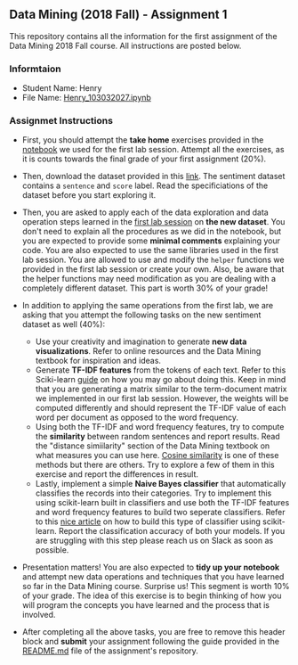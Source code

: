 ## Data Mining (2018 Fall) - Assignment 1
This repository contains all the information for the first assignment of the Data Mining 2018 Fall course. All instructions are posted below. 

### Informtaion
* Student Name: Henry  
* File Name: [Henry_103032027.ipynb](Henry_103032027.ipynb)

### Assignmet Instructions
- First, you should attempt the **take home** exercises provided in the [notebook](https://github.com/omarsar/data_mining_lab/blob/master/news_data_mining.ipynb) we used for the first lab session. Attempt all the exercises, as it is counts towards the final grade of your first assignment (20%). 

- Then, download the dataset provided in this [link](https://archive.ics.uci.edu/ml/datasets/Sentiment+Labelled+Sentences#). The sentiment dataset contains a `sentence` and `score` label. Read the specificiations of the dataset before you start exploring it. 


- Then, you are asked to apply each of the data exploration and data operation steps learned in the [first lab session](https://github.com/omarsar/data_mining_lab) on **the new dataset**. You don't need to explain all the procedures as we did in the notebook, but you are expected to provide some **minimal comments** explaining your code. You are also expected to use the same libraries used in the first lab session. You are allowed to use and modify the `helper` functions we provided in the first lab session or create your own. Also, be aware that the helper functions may need modification as you are dealing with a completely different dataset. This part is worth 30% of your grade!

- In addition to applying the same operations from the first lab, we are asking that you attempt the following tasks on the new sentiment dataset as well (40%):
    - Use your creativity and imagination to generate **new data visualizations**. Refer to online resources and the Data Mining textbook for inspiration and ideas. 
    - Generate **TF-IDF features** from the tokens of each text. Refer to this Sciki-learn [guide](http://scikit-learn.org/stable/modules/generated/sklearn.feature_extraction.text.TfidfVectorizer.html) on how you may go about doing this. Keep in mind that you are generating a matrix similar to the term-document matrix we implemented in our first lab session. However, the weights will be computed differently and should represent the TF-IDF value of each word per document as opposed to the word frequency.
    - Using both the TF-IDF and word frequency features, try to compute the **similarity** between random sentences and report results. Read the "distance simiilarity" section of the Data Mining textbook on what measures you can use here. [Cosine similarity](https://jamesmccaffrey.wordpress.com/2017/03/29/the-cosine-similarity-of-two-sentences/) is one of these methods but there are others. Try to explore a few of them in this exercise and report the differences in result. 
    - Lastly, implement a simple **Naive Bayes classifier** that automatically classifies the records into their categories. Try to implement this using scikit-learn built in classifiers and use both the TF-IDF features and word frequency features to build two seperate classifiers. Refer to this [nice article](https://hub.packtpub.com/implementing-3-naive-bayes-classifiers-in-scikit-learn/) on how to build this type of classifier using scikit-learn. Report the classification accuracy of both your models. If you are struggling with this step please reach us on Slack as soon as possible.   


- Presentation matters! You are also expected to **tidy up your notebook** and attempt new data operations and techniques that you have learned so far in the Data Mining course. Surprise us! This segment is worth 10% of your grade. The idea of this exercise is to begin thinking of how you will program the concepts you have learned and the process that is involved. 


- After completing all the above tasks, you are free to remove this header block and **submit** your assignment following the guide provided in the [README.md](https://github.com/omarsar/dm_2018_hw_1/blob/master/README.md) file of the assignment's repository. 


